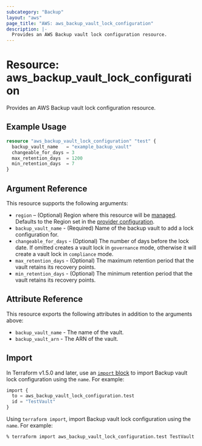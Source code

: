 ```yaml
---
subcategory: "Backup"
layout: "aws"
page_title: "AWS: aws_backup_vault_lock_configuration"
description: |-
  Provides an AWS Backup vault lock configuration resource.
---
```


# Resource: aws_backup_vault_lock_configuration

Provides an AWS Backup vault lock configuration resource.

## Example Usage

```terraform
resource "aws_backup_vault_lock_configuration" "test" {
  backup_vault_name   = "example_backup_vault"
  changeable_for_days = 3
  max_retention_days  = 1200
  min_retention_days  = 7
}
```

## Argument Reference

This resource supports the following arguments:

* `region` – (Optional) Region where this resource will be [managed](https://docs.aws.amazon.com/general/latest/gr/rande.html#regional-endpoints). Defaults to the Region set in the [provider configuration](https://registry.terraform.io/providers/hashicorp/aws/latest/docs#aws-configuration-reference).
* `backup_vault_name` - (Required) Name of the backup vault to add a lock configuration for.
* `changeable_for_days` - (Optional) The number of days before the lock date. If omitted creates a vault lock in `governance` mode, otherwise it will create a vault lock in `compliance` mode.
* `max_retention_days` - (Optional) The maximum retention period that the vault retains its recovery points.
* `min_retention_days` - (Optional) The minimum retention period that the vault retains its recovery points.

## Attribute Reference

This resource exports the following attributes in addition to the arguments above:

* `backup_vault_name` - The name of the vault.
* `backup_vault_arn` - The ARN of the vault.

## Import

In Terraform v1.5.0 and later, use an [`import` block](https://developer.hashicorp.com/terraform/language/import) to import Backup vault lock configuration using the `name`. For example:

```terraform
import {
  to = aws_backup_vault_lock_configuration.test
  id = "TestVault"
}
```

Using `terraform import`, import Backup vault lock configuration using the `name`. For example:

```console
% terraform import aws_backup_vault_lock_configuration.test TestVault
```
